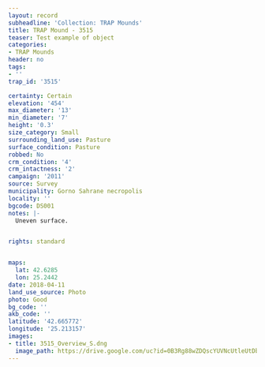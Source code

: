 ```yaml
---
layout: record
subheadline: 'Collection: TRAP Mounds'
title: TRAP Mound - 3515
teaser: Test example of object
categories:
- TRAP Mounds
header: no
tags:
- ''
trap_id: '3515'

certainty: Certain
elevation: '454'
max_diameter: '13'
min_diameter: '7'
height: '0.3'
size_category: Small
surrounding_land_use: Pasture
surface_condition: Pasture
robbed: No
crm_condition: '4'
crm_intactness: '2'
campaign: '2011'
source: Survey
municipality: Gorno Sahrane necropolis
locality: ''
bgcode: DS001
notes: |-
  Uneven surface.


rights: standard


maps:
  lat: 42.6285
  lon: 25.2442
date: 2018-04-11
land_use_source: Photo
photo: Good
bg_code: ''
akb_code: ''
latitude: '42.665772'
longitude: '25.213157'
images:
- title: 3515_Overview_S.dng
  image_path: https://drive.google.com/uc?id=0B3Rg88wZDQscYUVNcUtleUtDbm8
---
```

